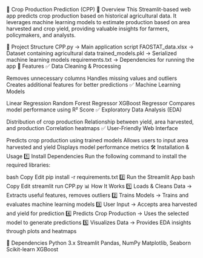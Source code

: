🌾 Crop Production Prediction (CPP)
📌 Overview
This Streamlit-based web app predicts crop production based on historical agricultural data. It leverages machine learning models to estimate production based on area harvested and crop yield, providing valuable insights for farmers, policymakers, and analysts.

📂 Project Structure
CPP.py → Main application script
FAOSTAT_data.xlsx → Dataset containing agricultural data
trained_models.pkl → Serialized machine learning models
requirements.txt → Dependencies for running the app
🚀 Features
✅ Data Cleaning & Processing

Removes unnecessary columns
Handles missing values and outliers
Creates additional features for better predictions
✅ Machine Learning Models

Linear Regression
Random Forest Regressor
XGBoost Regressor
Compares model performance using R² Score
✅ Exploratory Data Analysis (EDA)

Distribution of crop production
Relationship between yield, area harvested, and production
Correlation heatmaps
✅ User-Friendly Web Interface

Predicts crop production using trained models
Allows users to input area harvested and yield
Displays model performance metrics
🛠️ Installation & Usage
1️⃣ Install Dependencies
Run the following command to install the required libraries:

bash
Copy
Edit
pip install -r requirements.txt
2️⃣ Run the Streamlit App
bash
Copy
Edit
streamlit run CPP.py
📊 How It Works
1️⃣ Loads & Cleans Data → Extracts useful features, removes outliers
2️⃣ Trains Models → Trains and evaluates machine learning models
3️⃣ User Input → Accepts area harvested and yield for prediction
4️⃣ Predicts Crop Production → Uses the selected model to generate predictions
5️⃣ Visualizes Data → Provides EDA insights through plots and heatmaps

🔗 Dependencies
Python 3.x
Streamlit
Pandas, NumPy
Matplotlib, Seaborn
Scikit-learn
XGBoost
